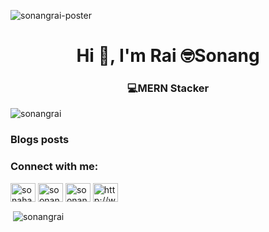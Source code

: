 <img src="https://github.com/sonangrai/sonangrai/blob/main/pof.jpg" alt="sonangrai-poster" /><h1 align="center">Hi 👋, I'm Rai 🤓Sonang</h1>
<h3 align="center">💻MERN Stacker</h3>

<p align="left"> <img src="https://komarev.com/ghpvc/?username=sonangrai&label=Profile%20views&color=0e75b6&style=flat" alt="sonangrai" /> </p>

### Blogs posts
<!-- BLOG-POST-LIST:START -->
<!-- BLOG-POST-LIST:END -->

<h3 align="left">Connect with me:</h3>
<p align="left">
<a href="https://linkedin.com/in/sonahang-rai" target="blank"><img align="center" src="https://cdn.jsdelivr.net/npm/simple-icons@3.0.1/icons/linkedin.svg" alt="sonahang-rai" height="30" width="40" /></a>
<a href="https://fb.com/soonangrai" target="blank"><img align="center" src="https://cdn.jsdelivr.net/npm/simple-icons@3.0.1/icons/facebook.svg" alt="soonangrai" height="30" width="40" /></a>
<a href="https://instagram.com/soonangrai" target="blank"><img align="center" src="https://cdn.jsdelivr.net/npm/simple-icons@3.0.1/icons/instagram.svg" alt="soonangrai" height="30" width="40" /></a>
<a href="/http://www.sonahangrai.com/feed" target="blank"><img align="center" src="https://cdn.jsdelivr.net/npm/simple-icons@3.0.1/icons/rss.svg" alt="http://www.sonahangrai.com/feed" height="30" width="40" /></a>
</p>

<p>&nbsp;<img align="center" src="https://github-readme-stats.vercel.app/api?username=sonangrai&show_icons=true&locale=en" alt="sonangrai" /></p>
